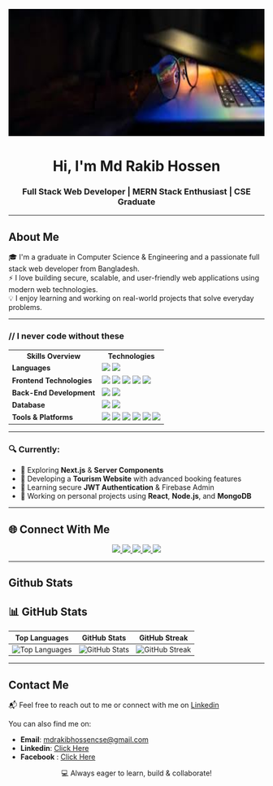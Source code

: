 <!-- Banner -->
 <!-- Banner -->
<!-- Banner -->
<p align="center">
  <img src="git-hub.jpeg" alt="Project Banner" style="width: 1280px; height: 250px;" />
</p>


 




<h1 align="center">Hi, I'm Md Rakib Hossen</h1>
<h3 align="center">Full Stack Web Developer | MERN Stack Enthusiast | CSE Graduate</h3>

---

## About Me

🎓 I'm a graduate in Computer Science & Engineering and a passionate full stack web developer from Bangladesh.  
⚡ I love building secure, scalable, and user-friendly web applications using modern web technologies.  
💡 I enjoy learning and working on real-world projects that solve everyday problems.



---
<h3>// I never code without these</h3> <table> <tr> <th>Skills Overview</th> <th>Technologies</th> </tr> <tr> <td><strong>Languages</strong></td> <td> <img src="https://img.shields.io/badge/-JavaScript-333333?style=flat&logo=javascript" /> <img src="https://img.shields.io/badge/-TypeScript-333333?style=flat&logo=typescript" /> </td> </tr> <tr> <td><strong>Frontend Technologies</strong></td> <td> <img src="https://img.shields.io/badge/-HTML5-333333?style=flat&logo=html5" /> <img src="https://img.shields.io/badge/-CSS3-333333?style=flat&logo=css3" /> <img src="https://img.shields.io/badge/TailwindCSS-333333?style=flat&logo=tailwindcss" /> <img src="https://img.shields.io/badge/-React-333333?style=flat&logo=react" /> <img src="https://img.shields.io/badge/-Redux-333333?style=flat&logo=redux" /> </td> </tr> <tr> <td><strong>Back-End Development</strong></td> <td> <img src="https://img.shields.io/badge/-Node.js-333333?style=flat&logo=node.js" /> <img src="https://img.shields.io/badge/-Express.js-333333?style=flat&logo=express" /> </td> </tr> <tr> <td><strong>Database</strong></td> <td> <img src="https://img.shields.io/badge/-MongoDB-333333?style=flat&logo=mongodb" /> <img src="https://img.shields.io/badge/-MySQL-333333?style=flat&logo=mysql" /> </td> </tr> <tr> <td><strong>Tools & Platforms</strong></td> <td> <img src="https://img.shields.io/badge/-Git-333333?style=flat&logo=git" /> <img src="https://img.shields.io/badge/-GitHub-333333?style=flat&logo=github" /> <img src="https://img.shields.io/badge/-Firebase-333333?style=flat&logo=firebase" /> <img src="https://img.shields.io/badge/-JWT-333333?style=flat&logo=json-web-tokens" /> <img src="https://img.shields.io/badge/-Postman-333333?style=flat&logo=postman" /> <img src="https://img.shields.io/badge/-VS%20Code-333333?style=flat&logo=visual-studio-code" /> </td> </tr> </table>

---
### 🔍 Currently:
- 🧪 Exploring **Next.js** & **Server Components**
- 🧳 Developing a **Tourism Website** with advanced booking features
- 🔐 Learning secure **JWT Authentication** & Firebase Admin
- 💼 Working on personal projects using **React**, **Node.js**, and **MongoDB**

  
---

## 🌐 Connect With Me

<p align="center">
  <a href="https://www.linkedin.com/in/md-rakib-hossen-5b1aa3274/" target="_blank">
    <img src="https://img.shields.io/badge/LinkedIn-0a66c2?style=for-the-badge&logo=linkedin&logoColor=white"/>
  </a>
  
  <a href="https://discord.com/users/123456789012345678" target="_blank">
    <img src="https://img.shields.io/badge/Discord-5865F2?style=for-the-badge&logo=discord&logoColor=white"/>
  </a>
  
 <a href="mailto:mdrakibhossencse@gmail.com">
  <img src="https://img.shields.io/badge/Gmail-D14836?style=for-the-badge&logo=gmail&logoColor=white"/>
</a>

  
  <a href="https://www.facebook.com/md.rakib.hossen.41751" target="_blank">
    <img src="https://img.shields.io/badge/Facebook-1877f2?style=for-the-badge&logo=facebook&logoColor=white"/>
  </a>
  
  <a href="https://github.com/MdRakibHossen917" target="_blank">
    <img src="https://img.shields.io/badge/GitHub-000?style=for-the-badge&logo=github&logoColor=white"/>
  </a>
</p>



---

## Github Stats

## 📊 GitHub Stats

| Top Languages | GitHub Stats | GitHub Streak |
|:---:|:---:|:---:|
| ![Top Languages](https://github-readme-stats.vercel.app/api/top-langs/?username=MdRakibHossen917&theme=transparent&hide_border=true&include_all_commits=true&count_private=true&layout=compact) | ![GitHub Stats](https://github-readme-stats.vercel.app/api?username=MdRakibHossen917&theme=transparent&hide_border=true&include_all_commits=true&count_private=false) | ![GitHub Streak](https://github-readme-streak-stats.herokuapp.com/?user=MdRakibHossen917&theme=transparent&hide_border=true) |



---
## Contact Me
📬 Feel free to reach out to me or connect with me on  [Linkedin](https://www.linkedin.com/in/md-rakib-hossen-5b1aa3274/)


You can also find me on:

- **Email**: mdrakibhossencse@gmail.com
- **Linkedin**: [Click Here](https://www.linkedin.com/in/md-rakib-hossen-5b1aa3274/)
- **Facebook** : [Click Here](https://www.facebook.com/md.rakib.hossen.41751)


<p align="center">💻 Always eager to learn, build & collaborate!</p>
